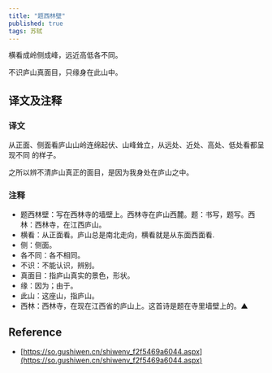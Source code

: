 ```yaml
---
title: "题西林壁"
published: true
tags: 苏轼
---
```


横看成岭侧成峰，远近高低各不同。

不识庐山真面目，只缘身在此山中。

## 译文及注释

### 译文

从正面、侧面看庐山山岭连绵起伏、山峰耸立，从远处、近处、高处、低处看都呈现不同
的样子。

之所以辨不清庐山真正的面目，是因为我身处在庐山之中。

### 注释

- 题西林壁：写在西林寺的墙壁上。西林寺在庐山西麓。题：书写，题写。西林：西林寺，在江西庐山。
- 横看：从正面看。庐山总是南北走向，横看就是从东面西面看.
- 侧：侧面。
- 各不同：各不相同。
- 不识：不能认识，辨别。
- 真面目：指庐山真实的景色，形状。
- 缘：因为；由于。
- 此山：这座山，指庐山。
- 西林：西林寺，在现在江西省的庐山上。这首诗是题在寺里墙壁上的。▲

## Reference

- [https://so.gushiwen.cn/shiwenv_f2f5469a6044.aspx](https://so.gushiwen.cn/shiwenv_f2f5469a6044.aspx)